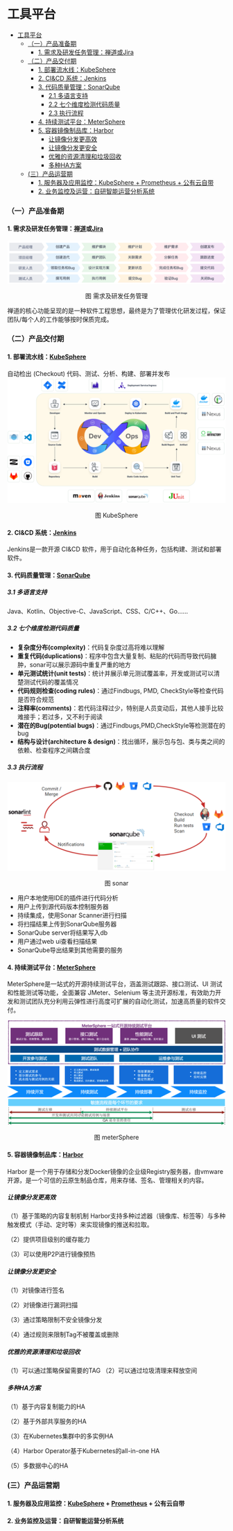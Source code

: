 工具平台
============= 

- [工具平台](#工具平台)
    - [（一）产品准备期](#（一）产品准备期)
      - [1. 需求及研发任务管理：禅道或Jira](#1需求及研发任务管理：禅道或jira)
    - [（二）产品交付期](#（二）产品交付期)
      - [1. 部署流水线：KubeSphere](#1部署流水线：kubesphere)
      - [2.  CI&CD 系统：Jenkins](#2-ci-cd系统：jenkins)
      - [3. 代码质量管理：SonarQube](#3代码质量管理：sonarqube)
        - [2.1 多语言支持](#2-1多语言支持)
        - [2.2 七个维度检测代码质量](#2-2七个维度检测代码质量)
        - [2.3 执行流程](#2-3执行流程)
      - [4. 持续测试平台：MeterSphere](#4持续测试平台：metersphere)
      - [5. 容器镜像制品库：Harbor](#5容器镜像制品库：harbor)
        - [让镜像分发更高效](#让镜像分发更高效)
        - [让镜像分发更安全](#让镜像分发更安全)
        - [优雅的资源清理和垃圾回收](#优雅的资源清理和垃圾回收)
        - [多种HA方案](#多种ha方案)
    - [(三）产品运营期](#三）产品运营期)
       - [1. 服务器及应用监控：KubeSphere + Prometheus + 公有云自带](#1服务器及应用监控：kubesphere-prometheus-公有云自带)
      - [2. 业务监控及运营：自研智能运营分析系统](#2业务监控及运营：自研智能运营分析系统)


### （一）产品准备期
#### 1. 需求及研发任务管理：[禅道](https://www.zentao.net/)或[Jira](https://www.atlassian.com/zh/software/jira)

![需求及研发任务管理](image/需求及研发任务管理.png)
<p align="center">图 需求及研发任务管理</p>
禅道的核心功能呈现的是一种软件工程思想，最终是为了管理优化研发过程，保证团队/每个人的工作能够按时保质完成。

### （二）产品交付期
#### 1. 部署流水线：[KubeSphere](https://kubesphere.com.cn/)
自动检出 (Checkout) 代码、测试、分析、构建、部署并发布
![KubeSphere](image/kubesphere.png)
<p align="center">图 KubeSphere</p>

#### 2.  CI&CD 系统：[Jenkins](https://www.jenkins.io/zh/)
Jenkins是一款开源 CI&CD 软件，用于自动化各种任务，包括构建、测试和部署软件。

#### 3. 代码质量管理：[SonarQube](https://www.sonarqube.org/)
##### 3.1 多语言支持
Java、Kotlin、Objective-C、JavaScript、CSS、C/C++、Go……
##### 3.2 七个维度检测代码质量
- **复杂度分布(complexity)**：代码复杂度过高将难以理解
- **重复代码(duplications)**：程序中包含大量复制、粘贴的代码而导致代码臃肿，sonar可以展示源码中重复严重的地方
- **单元测试统计(unit tests)**：统计并展示单元测试覆盖率，开发或测试可以清楚测试代码的覆盖情况
- **代码规则检查(coding rules)**：通过Findbugs, PMD, CheckStyle等检查代码是否符合规范
- **注释率(comments)**：若代码注释过少，特别是人员变动后，其他人接手比较难接手；若过多，又不利于阅读
- **潜在的Bug(potential bugs)**：通过Findbugs,PMD,CheckStyle等检测潜在的bug
- **结构与设计(architecture & design)**：找出循环，展示包与包、类与类之间的依赖、检查程序之间耦合度
##### 3.3 执行流程
![执行流程图示](image/sonar.png)
<p align="center">图 sonar</p>

- 用户本地使用IDE的插件进行代码分析
- 用户上传到源代码版本控制服务器
- 持续集成，使用Sonar Scanner进行扫描
- 将扫描结果上传到SonarQube服务器
- SonarQube server将结果写入db
- 用户通过web ui查看扫描结果
- SonarQube导出结果到其他需要的服务

#### 4. 持续测试平台：[MeterSphere](https://metersphere.io/)
MeterSphere是一站式的开源持续测试平台，涵盖测试跟踪、接口测试、UI 测试和性能测试等功能，全面兼容 JMeter、Selenium 等主流开源标准，有效助力开发和测试团队充分利用云弹性进行高度可扩展的自动化测试，加速高质量的软件交付。

![meterSphere](image/meterSphere.png)
<p align="center">图 meterSphere</p>

#### 5. 容器镜像制品库：[Harbor](https://goharbor.io/)
Harbor 是一个用于存储和分发Docker镜像的企业级Registry服务器，由vmware开源，是一个可信的云原生制品仓库，用来存储、签名、管理相关的内容。
##### 让镜像分发更高效

（1）基于策略的内容复制机制
Harbor支持多种过滤器（镜像库、标签等）与多种触发模式（手动、定时等）来实现镜像的推送和拉取。

（2）提供项目级别的缓存能力

（3）可以使用P2P进行镜像预热
##### 让镜像分发更安全

（1）对镜像进行签名

（2）对镜像进行漏洞扫描

（3）通过策略限制不安全镜像分发

（4）通过规则来限制Tag不被覆盖或删除
##### 优雅的资源清理和垃圾回收
（1）可以通过策略保留需要的TAG
（2）可以通过垃圾清理来释放空间
##### 多种HA方案

（1）基于内容复制能力的HA

（2）基于外部共享服务的HA

（3）在Kubernetes集群中的多实例HA

（4）Harbor Operator基于Kubernetes的all-in-one HA

（5）多数据中心的HA

### (三）产品运营期
#### 1. 服务器及应用监控：[KubeSphere](https://kubesphere.com.cn/) + [Prometheus](https://prometheus.io/) + 公有云自带

#### 2. 业务监控及运营：自研智能运营分析系统
